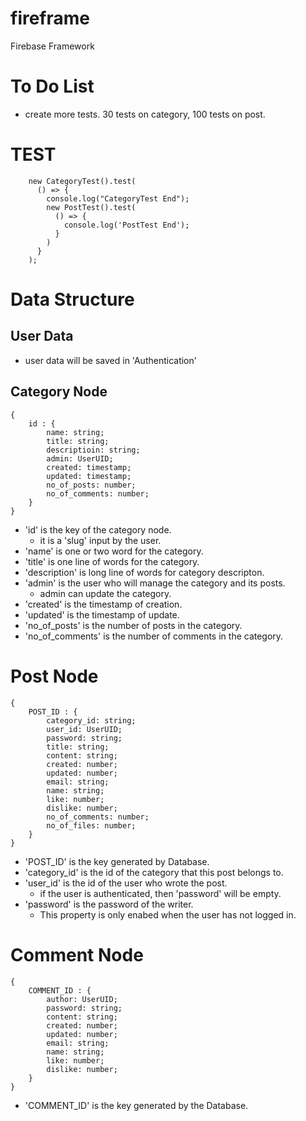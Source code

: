 # fireframe
Firebase Framework


# To Do List

* create more tests. 30 tests on category, 100 tests on post.


# TEST

````
    new CategoryTest().test(
      () => {
        console.log("CategoryTest End");
        new PostTest().test(
          () => {
            console.log('PostTest End');
          }
        )
      }
    );
````

# Data Structure

## User Data

* user data will be saved in 'Authentication'


## Category Node

````
{
    id : {
        name: string;
        title: string;
        descriptioin: string;
        admin: UserUID;
        created: timestamp;
        updated: timestamp;
        no_of_posts: number;
        no_of_comments: number;
    }
}
````


* 'id' is the key of the category node.
    * it is a 'slug' input by the user.
* 'name' is one or two word for the category.
* 'title' is one line of words for the category.
* 'description' is long line of words for category descripton.
* 'admin' is the user who will manage the category and its posts.
    * admin can update the category.
* 'created' is the timestamp of creation.
* 'updated' is the timestamp of update.
* 'no_of_posts' is the number of posts in the category.
* 'no_of_comments' is the number of comments in the category.




# Post Node

````
{
    POST_ID : {
        category_id: string;
        user_id: UserUID;
        password: string;
        title: string;
        content: string;
        created: number;
        updated: number;
        email: string;
        name: string;
        like: number;
        dislike: number;
        no_of_comments: number;
        no_of_files: number;
    }
}
````





* 'POST_ID' is the key generated by Database.
* 'category_id' is the id of the category that this post belongs to.
* 'user_id' is the id of the user who wrote the post.
    * if the user is authenticated, then 'password' will be empty.
* 'password' is the password of the writer.
    * This property is only enabed when the user has not logged in.


# Comment Node

````
{
    COMMENT_ID : {
        author: UserUID;
        password: string;
        content: string;
        created: number;
        updated: number;       
        email: string;
        name: string;
        like: number;
        dislike: number;
    }
}
````


* 'COMMENT_ID' is the key generated by the Database.




